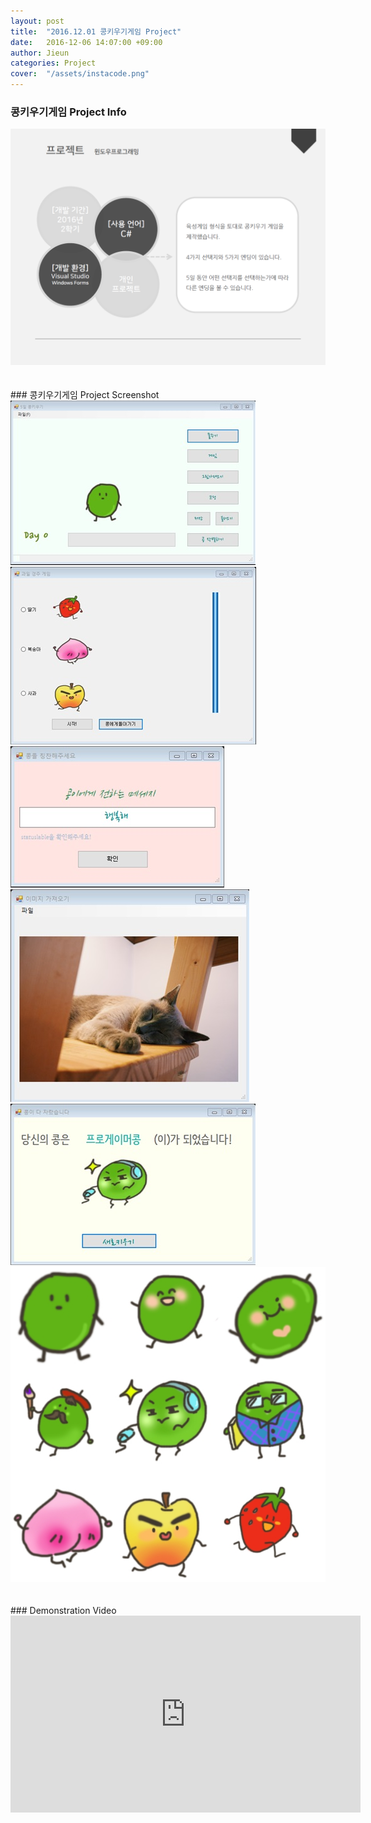 ```yaml
---
layout: post
title:  "2016.12.01 콩키우기게임 Project"
date:   2016-12-06 14:07:00 +09:00
author: Jieun
categories: Project
cover:  "/assets/instacode.png"
---
```


### 콩키우기게임 Project Info
<img src="/assets/2016_KongGame/KongGame_Info.png" title="KongGame Info">
<br/><br/><br/>
### 콩키우기게임 Project Screenshot
<img src="/assets/2016_KongGame/1_main.jpg" title="1_main">
<img src="/assets/2016_KongGame/2_game.jpg" title="2_game">
<img src="/assets/2016_KongGame/3_codeIn.jpg" title="3_codeIn">
<img src="/assets/2016_KongGame/4_paint.jpg" title="4_paint">
<img src="/assets/2016_KongGame/5_end.jpg" title="5_end">
<img src="/assets/2016_KongGame/6_allKongs.jpg" title="6_allKongs">
<br/><br/><br/>
### Demonstration Video
<iframe width="560" height="315" src="https://www.youtube.com/embed/GAWzRFbprb4?si=ynrPRvoiOku293W9" title="YouTube video player" frameborder="0" allow="accelerometer; autoplay; clipboard-write; encrypted-media; gyroscope; picture-in-picture; web-share" allowfullscreen></iframe>

